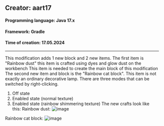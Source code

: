 ## Creator: aart17
#### Programming language: Java 17.x
#### Framework: Gradle
#### Time of creation: 17.05.2024

________

This modification adds 1 new block and 2 new items.
The first item is "Rainbow dust" this item is crafted using dyes and glow dust on the workbench
This item is needed to create the main block of this modification
The second new item and block is the "Rainbow cat block".
This item is not exactly an ordinary decorative lamp.
There are three modes that can be switched by right-clicking.
1. Off state
2. Enabled state (normal texture)
3. Enabled state (rainbow shimmering texture)
The new сrafts look like this:
Rainbow dust:
![image](https://github.com/Aart17/Rainbow-Cat-Mod--19-4/assets/74155280/f382b7f7-93bc-4cd5-b896-546b1f0dd5ad)

Rainbow cat block:
![image](https://github.com/Aart17/Rainbow-Cat-Mod--19-4/assets/74155280/8d896af5-3f82-49c3-b8de-5a345d922f42)
